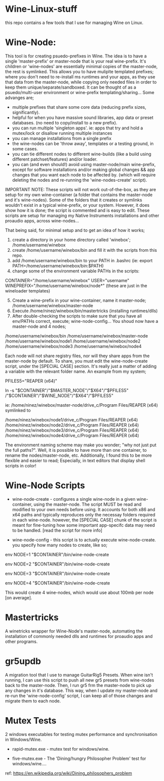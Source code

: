 # Wine-Linux-stuff

this repo contains a few tools that I use for managing Wine on Linux.

# Wine-Node:

This tool is for creating psuedo-prefixes in Wine. The idea is to have a single 'master-prefix' or master-node that is your real wine-prefix. It's children or 'wine-nodes' are essentially minimal copies of the master-node, the rest is symlinked. This allows you to have muliplte templated prefixes; where you don't need to re-install ms runtimes and your apps, as they use that data from the master-node, while copying only needed files in order to keep them unique/separate/sandboxed. It can be thought of as a psuedo/multi-user environment or wine-prefix templating/sharing... Some advanges are; 

* multiple prefixes that share some core data (reducing prefix sizes, significantly).
* helpful for when you have massive sound libraries, app data or preset databases. (no need to copy/install to a new prefix).
* you can run multiple 'singleton apps'. ie: apps that try and hold a mutex/lock or disallow running multiple instances
* you can manage installations from a single prefix
* the wine-nodes can be 'throw away', templates or a testing ground, in some cases. 
* you can tie different nodes to different wine-builds (like a build using different patchset/features) and/or loader.
* you can (and even should!) avoid using master-node/main wine-prefix, except for software installations and/or making 
  global changes && app changes that you want each node to be affected by. (which will require deleting the nodes and re-running the 'wine-nodes-create' script).  

IMPORTANT NOTE: These scripts will not work out-of-the-box, as they are setup for my own wine-container (a folder that contains the master-node and it's wine-nodes).  Some of the folders that it creates or symlinks wouldn't exist in a typical wine-prefix, or your system. However, it does show how it is done; the script is commented and is easy to edit. These scripts are setup for managing my Native Instruments installations and other proaudio apps, across wine-nodes...

That being said, for minimal setup and to get an idea of how it works;

1. create a directory in your home directory called 'winebox'; /home/username/winebox
2. create /home/username/winebox/bin and fill it with the scripts from this repo.
3. add /home/username/winebox/bin to your PATH in .bashrc (ie: export PATH=/home/username/winebox/bin:$PATH)
4. change some of the environment variable PATHs in the scripts:

CONTAINER="/home/username/winebox"
USER="username"
WINEPREFIX="/home/username/winebox/node*" (these are just in the wineloader templates)

5. Create a wine-prefix in your wine-container, name it master-node; /home/username/winebox/master-node
6. Execute /home/ninez/winebox/bin/mastertricks (installing runtimes/dlls)
7. After double-checking the scripts to make sure that you have all env/PATHs correct,
   execute; wine-node-config... You shoud now have a master-node and 4 nodes;

/home/username/winebox/bin
/home/username/winebox/master-node
/home/username/winebox/node1
/home/username/winebox/node2
/home/username/winebox/node3
/home/username/winebox/node4

Each node will not share registry files, nor will they share apps from the master-node by default. To share, you 
must edit  the wine-node-create script, under the [SPECIAL CASE] section. It's really just a matter of adding a variable with the relevant folder name. An example from my system;

PFILES5="REAPER (x64)"

ln -s "$CONTAINER"/"$MASTER_NODE"/"$X64"/"$PFILES5" /"$CONTAINER"/"$WINE_NODE"/"$X64"/"$PFILES5"

ie: /home/ninez/winebox/master-node/drive_c/Program Files/REAPER (x64) symlinked to 

/home/ninez/winebox/node1/drive_c/Program Files/REAPER (x64)
/home/ninez/winebox/node2/drive_c/Program Files/REAPER (x64)
/home/ninez/winebox/node3/drive_c/Program Files/REAPER (x64)
/home/ninez/winebox/node4/drive_c/Program Files/REAPER (x64)

The environment naming scheme may make you wonder; "why not just put the full paths?". Well, it is possible to have more
than one container, to rename the nodes/master-node, etc. Additionally, I found this to be more flexible and easier to read; Especially, in text editors that display shell scripts in color!

# Wine-Node Scripts

* wine-node-create - configures a single wine-node in a given wine-container, using the master-node. The script MUST be read
  and modified to your own needs before using. It accounts for both x86 and x64 paths and typically reproduces only the
  necessay folders required in each wine-node. however, the [SPECIAL CASE] chunk of the script is meant for fine-tuning how
  some important app-specifc data may need to be handled. [read the script for more info]

* wine-node-config - this script is to actually execute wine-node-create.  you specify how many nodes to create, like so;

env NODE=1 "$CONTAINER"/bin/wine-node-create

env NODE=2 "$CONTAINER"/bin/wine-node-create

env NODE=3 "$CONTAINER"/bin/wine-node-create

env NODE=4 "$CONTAINER"/bin/wine-node-create

This would create 4 wine-nodes, which would use about 100mb per node [on average].

# Mastertricks 

A winetricks wrapper for Wine-Node's master-node, automating the installation of commonly needed dlls and runtimes 
for proaudio apps and other programs. 

# gr5updb 

A migration tool that I use to manage GuitarRig5 Presets. When wine isn't running, I can use this script to push
all new gr5 presets from wine-nodes back to the master-node. Then, I run gr5 frm the master-node to pick up any changes in
it's database. This way, when I update my master-node and re-run the 'wine-node-config' script, I can keep all of those
changes and migrate them to each node.

# Mutex Tests

2 windows executables for testing mutex performance and synchronisation in Windows/Wine.

* rapid-mutex.exe - mutex test for windows/wine.

* five-mutex.exe - The 'Dining/hungry Philosopher Problem' test for windows/wine.... 

ref: https://en.wikipedia.org/wiki/Dining_philosophers_problem
